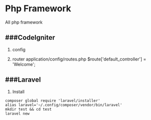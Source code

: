 Php Framework
=================
All php framework

###CodeIgniter
-----------------
1. config
    
2. router
    application/config/routes.php
    $route['default_controller'] = 'Welcome';


###Laravel
-----------------
1. Install
```
composer global require 'laravel/installer'
alias laravel='~/.config/composer/vendor/bin/laravel'
mkdir test && cd test
laravel new

```
